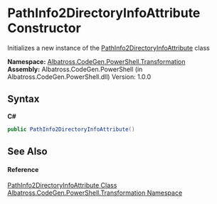# PathInfo2DirectoryInfoAttribute Constructor 
 

Initializes a new instance of the <a href="3CB9D872">PathInfo2DirectoryInfoAttribute</a> class

**Namespace:**&nbsp;<a href="2C757E35">Albatross.CodeGen.PowerShell.Transformation</a><br />**Assembly:**&nbsp;Albatross.CodeGen.PowerShell (in Albatross.CodeGen.PowerShell.dll) Version: 1.0.0

## Syntax

**C#**<br />
``` C#
public PathInfo2DirectoryInfoAttribute()
```


## See Also


#### Reference
<a href="3CB9D872">PathInfo2DirectoryInfoAttribute Class</a><br /><a href="2C757E35">Albatross.CodeGen.PowerShell.Transformation Namespace</a><br />